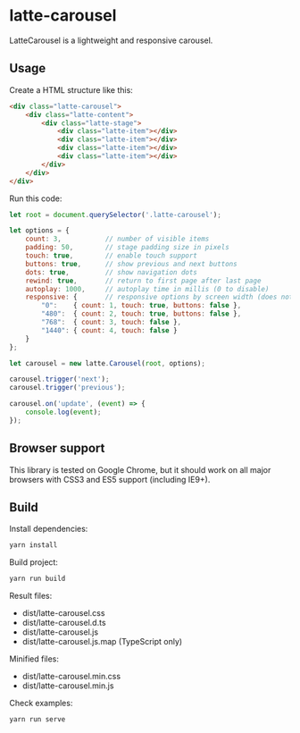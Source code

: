 # latte-carousel

LatteCarousel is a lightweight and responsive carousel.

## Usage

Create a HTML structure like this:

```html
<div class="latte-carousel">
    <div class="latte-content">
        <div class="latte-stage">
            <div class="latte-item"></div>
            <div class="latte-item"></div>
            <div class="latte-item"></div>
            <div class="latte-item"></div>
        </div>
    </div>
</div>
```

Run this code:

```js
let root = document.querySelector('.latte-carousel');

let options = {
    count: 3,           // number of visible items
    padding: 50,        // stage padding size in pixels
    touch: true,        // enable touch support
    buttons: true,      // show previous and next buttons
    dots: true,         // show navigation dots
    rewind: true,       // return to first page after last page
    autoplay: 1000,     // autoplay time in millis (0 to disable)
    responsive: {       // responsive options by screen width (does not repeat values above)
        "0":    { count: 1, touch: true, buttons: false },
        "480":  { count: 2, touch: true, buttons: false },
        "768":  { count: 3, touch: false },
        "1440": { count: 4, touch: false }
    }
};

let carousel = new latte.Carousel(root, options);

carousel.trigger('next');
carousel.trigger('previous');

carousel.on('update', (event) => {
    console.log(event);
});
```

## Browser support

This library is tested on Google Chrome, but it should work on all major browsers with CSS3 and ES5 support (including IE9+).

## Build

Install dependencies:

```sh
yarn install
```

Build project:

```sh
yarn run build
```

Result files:

- dist/latte-carousel.css
- dist/latte-carousel.d.ts
- dist/latte-carousel.js
- dist/latte-carousel.js.map (TypeScript only)

Minified files:

- dist/latte-carousel.min.css
- dist/latte-carousel.min.js

Check examples:

```sh
yarn run serve
```
